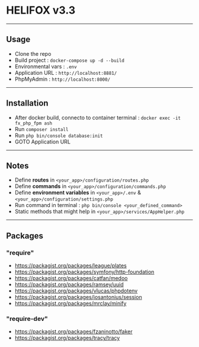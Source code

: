 # HELIFOX v3.3

---

## Usage

- Clone the repo
- Build project : `docker-compose up -d --build`
- Environmental vars : `.env`
- Application URL : `http://localhost:8881/`
- PhpMyAdmin : `http://localhost:8000/`

---

## Installation

- After docker build, connecto to container terminal : `docker exec -it fx_php_fpm ash`
- Run `composer install`
- Run `php bin/console database:init`
- GOTO Application URL

---

## Notes

- Define **routes** in `<your_app>/configuration/routes.php`
- Define **commands** in `<your_app>/configuration/commands.php`
- Define **environment variables** in `<your_app>/.env` & `<your_app>/configuration/settings.php`
- Run command in terminal : `php bin/console <your_defined_command>`
- Static methods that might help in `<your_app>/services/AppHelper.php`
---

## Packages

### "require"

- https://packagist.org/packages/league/plates
- https://packagist.org/packages/symfony/http-foundation
- https://packagist.org/packages/catfan/medoo
- https://packagist.org/packages/ramsey/uuid
- https://packagist.org/packages/vlucas/phpdotenv
- https://packagist.org/packages/josantonius/session
- https://packagist.org/packages/mrclay/minify

### "require-dev"

- https://packagist.org/packages/fzaninotto/faker
- https://packagist.org/packages/tracy/tracy
